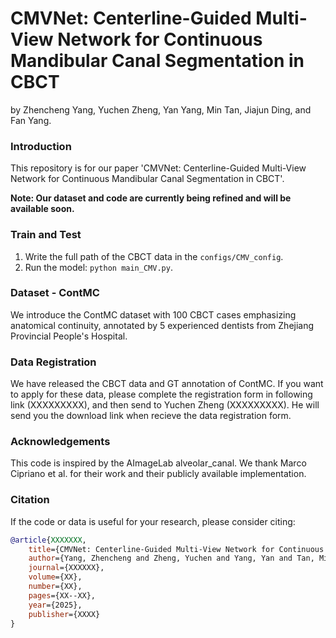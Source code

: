 # CMVNet: Centerline-Guided Multi-View Network for Continuous Mandibular Canal Segmentation in CBCT

by Zhencheng Yang, Yuchen Zheng, Yan Yang, Min Tan, Jiajun Ding, and Fan Yang.

### Introduction

This repository is for our paper 'CMVNet: Centerline-Guided Multi-View Network for Continuous Mandibular Canal Segmentation in CBCT'. 

**Note: Our dataset and code are currently being refined and will be available soon.**

### Train and Test
1. Write the full path of the CBCT data in the `configs/CMV_config`.
2. Run the model: `python main_CMV.py`.

### Dataset - ContMC

We introduce the ContMC dataset with 100 CBCT cases emphasizing anatomical continuity, annotated by 5 experienced dentists from Zhejiang Provincial People's Hospital.

### Data Registration

We have released the CBCT data and GT annotation of ContMC. If you want to apply for these data, please complete the registration form in following link (XXXXXXXXX), and then send to Yuchen Zheng (XXXXXXXXX). He will send you the download link when recieve the data registration form.

### Acknowledgements

This code is inspired by the AImageLab alveolar_canal. We thank Marco Cipriano et al. for their work and their publicly available implementation.

### Citation

If the code or data is useful for your research, please consider citing:

```bibtex
@article{XXXXXXX,
    title={CMVNet: Centerline-Guided Multi-View Network for Continuous Mandibular Canal Segmentation in CBCT},
    author={Yang, Zhencheng and Zheng, Yuchen and Yang, Yan and Tan, Min and Ding, Jiajun and Yang, Fan},
    journal={XXXXXX},
    volume={XX},
    number={XX},
    pages={XX--XX},
    year={2025},
    publisher={XXXX}
}
